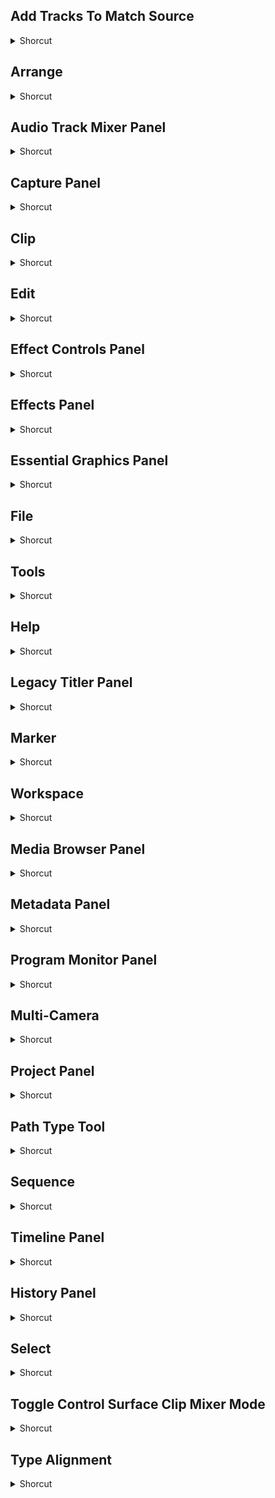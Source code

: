 ## Add Tracks To Match Source
<details>
           <summary>Shorcut</summary>

Shortcut | Description
------------ | -------------
Ctrl + 1 | Cut to camera 1 | 
Ctrl + 2 | Cut to camera 2 | 
Ctrl + 3 | Cut to camera 3 | 
Ctrl + 4 | Cut to camera 4 | 
Ctrl + 5 | Cut to camera 5 | 
Ctrl + 6 | Cut to camera 6 | 
Ctrl + 7 | Cut to camera 7 | 
Ctrl + 8 | Cut to camera 8 | 
Ctrl + 9 | Cut to camera 9 | 
Ctrl + Shift + E | Export frame | 

</details>

## Arrange
<details>
           <summary>Shorcut</summary>

Shortcut | Description
------------ | -------------
Ctrl + [ | Send backward | 
Ctrl + ] | Bring forward | 
Ctrl + Shift + [ | Send to back | 
Ctrl + Shift + ] | Bring to front | 

</details>

## Audio Track Mixer Panel
<details>
           <summary>Shorcut</summary>

Shortcut | Description
------------ | -------------
Ctrl + Alt + T | Show/Hide tracks | 
Ctrl + L | Loop | 
Ctrl + Shift + I | Meter input(s) only | 

</details>

## Capture Panel
<details>
           <summary>Shorcut</summary>

Shortcut | Description
------------ | -------------
A | Record audio | 
E | Eject | 
F | Fast forward | 
G | Record | 
Left | Step back | 
Q | Go to in point | 
R | Rewind | 
Right | Step forward | 
S | Stop | 
V | Record video | 
W | Go to out point | 

</details>

## Clip
<details>
           <summary>Shorcut</summary>

Shortcut | Description
------------ | -------------
Ctrl + G | Group | 
Ctrl + R | Speed/Duration | 
Ctrl + Shift + G | Ungroup | 
Ctrl + U | Make subclip | 

</details>

## Edit
<details>
           <summary>Shorcut</summary>

Shortcut | Description
------------ | -------------
Ctrl + A | Select all | 
Ctrl + Alt + K | Keyboard shortcuts | 
Ctrl + Alt + V | Paste attributes | 
Ctrl + C | Copy | 
Ctrl + E | Edit original | 
Ctrl + F | Find | 
Ctrl + Shift + / | Duplicate | 
Ctrl + Shift + A | Deselect all | 
Ctrl + Shift + V | Paste insert | 
Ctrl + Shift + Z | Redo | 
Ctrl + V | Paste | 
Ctrl + X | Cut | 
Ctrl + Z | Undo | 
Delete | Clear | 
Shift + Delete | Ripple delete | 

</details>

## Effect Controls Panel
<details>
           <summary>Shorcut</summary>

Shortcut | Description
------------ | -------------
Backspace | Remove selected effect | 
Ctrl + L | Loop during audio-only playback | 

</details>

## Effects Panel
<details>
           <summary>Shorcut</summary>

Shortcut | Description
------------ | -------------
Backspace | Delete custom item | 
Ctrl + / | New custom bin | 

</details>

## Essential Graphics Panel
<details>
           <summary>Shorcut</summary>

Shortcut | Description
------------ | -------------
Backspace | Clear selection | 

</details>

## File
<details>
           <summary>Shorcut</summary>

Shortcut | Description
------------ | -------------
Ctrl + Alt + I | Import from media browser | 
Ctrl + Alt + N | Project/Production | 
Ctrl + Alt + O | Browse in adobe bridge | 
Ctrl + Alt + S | Save a copy | 
Ctrl + I | Import | 
Ctrl + M | Media | 
Ctrl + N | Sequence | 
Ctrl + O | Open Project/Production | 
Ctrl + Q | Exit | 
Ctrl + S | Save | 
Ctrl + Shift + H | Selection | 
Ctrl + Shift + S | Save as | 
Ctrl + Shift + W | Close project | 
Ctrl + T | Title | 
Ctrl + W | Close | 
F5 | Capture | 
F6 | Batch capture | 

</details>

## Tools
<details>
           <summary>Shorcut</summary>

Shortcut | Description
------------ | -------------
A | Track select tool | 
B | Ripple edit tool | 
C | Razor tool | 
H | Hand tool | 
N | Rolling edit tool | 
P | Pen tool | 
R | Rate stretch tool | 
U | Slide tool | 
V | Selection tool | 
Y | Slip tool | 
Z | Zoom tool | 

</details>

## Help
<details>
           <summary>Shorcut</summary>

Shortcut | Description
------------ | -------------
F1 | Adobe premiere pro help | 

</details>

## Legacy Titler Panel
<details>
           <summary>Shorcut</summary>

Shortcut | Description
------------ | -------------
A | Arc tool | 
Alt + Down | Decrease leading by one unit | 
Alt + Left | Decrease kerning by one unit | 
Alt + Right | Increase kerning by one unit | 
Alt + Shift + Down | Decrease leading by five units | 
Alt + Shift + Left | Decrease kerning by five units | 
Alt + Shift + Right | Increase kerning by five units | 
Alt + Shift + Up | Increase leading by five units | 
Alt + Up | Increase leading by one unit | 
Ctrl + Alt + Left | Decrease text Size by one point | 
Ctrl + Alt + Right | Increase text Size by one point | 
Ctrl + Alt + Shift + C | Insert copyright symbol | 
Ctrl + Alt + Shift + Left | Decrease text Size by five points | 
Ctrl + Alt + Shift + R | Insert registered symbol | 
Ctrl + Alt + Shift + Right | Increase text Size by five points | 
Ctrl + B | Bold | 
Ctrl + I | Italic | 
Down Arrow | Nudge selected object down by one pixel | 
E | Ellipse tool | 
L | Line tool | 
Left Arrow | Nudge selected object left by one pixel | 
Right Arrow | Nudge selected object right by one pixel | 
Shift + Down | Nudge selected object down by five pixels | 
Shift + Left | Nudge selected object left by five pixels | 
Shift + Right | Nudge selected object right by five pixels | 
Shift + Up | Nudge selected object up by five pixels | 
Up Arrow | Nudge selected object up by one pixel | 

</details>

## Marker
<details>
           <summary>Shorcut</summary>

Shortcut | Description
------------ | -------------
/ | Mark selection | 
Ctrl + Alt + M | Clear current marker | 
Ctrl + Alt + Shift + M | Clear all markers | 
Ctrl + Shift + I | Clear in | 
Ctrl + Shift + M | Go to previous marker | 
Ctrl + Shift + O | Clear out | 
Ctrl + Shift + X | Clear in and out | 
I | Mark in | 
M | Add marker | 
O | Mark out | 
Shift + I | Go to in | 
Shift + M | Go to next marker | 
Shift + O | Go to out | 
X | Mark clip | 

</details>

## Workspace
<details>
           <summary>Shorcut</summary>

Shortcut | Description
------------ | -------------
Shift + 1 | Project | 
Shift + 2 | Source monitor | 
Shift + 3 | Timelines | 
Shift + 4 | Program monitor | 
Shift + 5 | Effect controls | 
Shift + 6 | Audio track mixer | 
Shift + 7 | Effects | 
Shift + 8 | Media browser | 
Shift + 9 | Audio clip mixer | 

</details>

## Media Browser Panel
<details>
           <summary>Shorcut</summary>

Shortcut | Description
------------ | -------------
Shift + Left | Select directory list | 
Shift + O | Open in source monitor | 
Shift + Right | Select media list | 

</details>

## Metadata Panel
<details>
           <summary>Shorcut</summary>

Shortcut | Description
------------ | -------------
Ctrl + L | Loop | 
Space | Play | 

</details>

## Program Monitor Panel
<details>
           <summary>Shorcut</summary>

Shortcut | Description
------------ | -------------
Ctrl + Down Arrow | Nudge selected object down by one frame | 
Ctrl + Left Arrow | Nudge selected object left by one frame | 
Ctrl + Right Arrow | Nudge selected object right by one frame | 
Ctrl + Up Arrow | Nudge selected object up by one frame | 
Shift + Ctrl + ; | Snap in program monitor | 
Shift + Ctrl + Down Arrow | Nudge selected object down by five frames | 
Shift + Ctrl + Left Arrow | Nudge selected object left by five frames | 
Shift + Ctrl + Right Arrow | Nudge selected object right by five frames | 
Shift + Ctrl + Up Arrow | Nudge selected object up by five frames | 

</details>

## Multi-Camera
<details>
           <summary>Shorcut</summary>

Shortcut | Description
------------ | -------------
1 | Select camera 1 | 
2 | Select camera 2 | 
3 | Select camera 3 | 
4 | Select camera 4 | 
5 | Select camera 5 | 
6 | Select camera 6 | 
7 | Select camera 7 | 
8 | Select camera 8 | 
9 | Select camera 9 | 
] | Increase clip volume | 
Ctrl + 0 | Toggle all video targets | 
Ctrl + 9 | Toggle all audio targets | 
Ctrl + Alt + 0 | Toggle all source video | 
Ctrl + Alt + 9 | Toggle all source audio | 
Ctrl + Down Arrow | Select next clip | 
Ctrl + Shift + , | Select previous panel | 
Ctrl + Shift + . | Select next panel | 
Ctrl + Shift + F | Reveal nested sequence | 
Ctrl + Shift + Space | Play in to out | 
Ctrl + Space | Play from playhead to out point | 
Ctrl + Up Arrow | Select previous clip | 
D | Select clip at playhead | 
Down Arrow | Go to next edit point | 
End | Go to sequence clip end | 
Home | Go to sequence clip start | 
J | Shuttle left | 
K | Shuttle stop | 
L | Shuttle right | 
Left Arrow | Step back | 
Q | Ripple trim previous edit To playhead | 
Right Arrow | Step forward | 
Shift + \- | Minimize all tracks | 
Shift + ] | Increase clip volume many | 
Shift + \` | Maximize or Restore active frame | 
Shift + Down Arrow | Go to next edit point on any track | 
Shift + End | Go to selected clip end | 
Shift + F | Select find box | 
Shift + Home | Go to selected clip start | 
Shift + J | Shuttle slow left | 
Shift + K | Play around | 
Shift + L | Shuttle slow right | 
Shift + Left Arrow | Step back five frames units | 
Shift + P | Set poster frame | 
Shift + Right Arrow | Step forward five frames units | 
Shift + S | Toggle audio during scrubbing | 
Shift + Space | Play in to out with preroll / postroll | 
Shift + Up Arrow | Go to previous edit point on any track | 
Space | Play or stop toggle | 
Up Arrow | Go to previous edit point | 
W | Ripple trim next edit To playhead | 

</details>

## Project Panel
<details>
           <summary>Shorcut</summary>

Shortcut | Description
------------ | -------------
Ctrl + B | New bin | 
Ctrl + Delete | Delete selection with options | 
Ctrl + Page Down | Icon | 
Ctrl + Page Up | List | 
Down Arrow | Move selection down | 
End | Move selection end | 
Enter | Next row field | 
Home | Move selection home | 
Left Arrow | Move selection left | 
Page Down | Move selection page down | 
Page Up | Move selection page up | 
Right Arrow | Move selection right | 
Shift + [ | Thumbnail size previous | 
Shift + \ | Toggle view | 
Shift + ] | Thumbnail size next | 
Shift + Down Arrow | Extend selection down | 
Shift + Enter | Previous row field | 
Shift + H | Hover scrub | 
Shift + Left Arrow | Extend selection left | 
Shift + O | Open in source monitor | 
Shift + Right Arrow | Extend selection right | 
Shift + Tab | Previous column field | 
Shift + Up Arrow | Extend selection up | 
Tab | Next column field | 
Up Arrow | Move selection up | 

</details>

## Path Type Tool
<details>
           <summary>Shorcut</summary>

Shortcut | Description
------------ | -------------
C | Vertical type tool | 
Ctrl + Shift + D | Position objects to bottom title safe margin | 
Ctrl + Shift + F | Position objects to left title safe margin | 
Ctrl + Shift + O | Position objects to top title safe margin | 
Ctrl + U | Underline | 
O | Rotation tool | 
P | Pen tool | 
R | Rectangle tool | 
T | Type tool | 
V | Selection tool | 
W | Wedge tool | 

</details>

## Sequence
<details>
           <summary>Shorcut</summary>

Shortcut | Description
------------ | -------------
|' | Extract | 
\- | Zoom out | 
; | Lift | 
= | Zoom in | 
Ctrl + D | Apply video transition | 
Ctrl + K | Add edit | 
Ctrl + Shift + D | Apply audio transition | 
Ctrl + Shift + K | Add edit to all tracks | 
E | Extend selected edit to playhead | 
Enter | Render effects in work area/In to out | 
F | Match frame | 
S | Snap | 
Shift + D | Apply default transitions to selection | 
Shift + R | Reverse match frame | 
T | Trim edit | 

</details>

## Timeline Panel
<details>
           <summary>Shorcut</summary>

Shortcut | Description
------------ | -------------
Alt + , | Slide clip selection left one frame | 
Alt + \- | Decrease audio tracks height | 
Alt + . | Slide clip selection right one frame | 
Alt + = | Increase audio tracks height | 
Alt + [ | Set work area bar In point | 
Alt + ] | Set work area bar out point | 
Alt + Backspace | Ripple delete | 
Alt + Left Arrow | Nudge clip selection left one frame | 
Alt + Right Arrow | Nudge clip selection right one frame | 
Alt + Shift + , | Slide clip selection left five frames | 
Alt + Shift + . | Slide clip selection right five frames | 
Alt + Shift + Left Arrow | Nudge clip selection left five frames | 
Alt + Shift + Right Arrow | Nudge clip selection right five frames | 
Backspace | Clear selection | 
Ctrl + \- | Decrease video tracks height | 
Ctrl + = | Increase video tracks height | 
Ctrl + Alt + Left Arrow | Slip clip selection left one frame | 
Ctrl + Alt + Right Arrow | Slip clip selection right one frame | 
Ctrl + Alt + Shift + Left Arrow | Slip clip selection left five frames | 
Ctrl + Alt + Shift + Right Arrow | Slip clip selection right five frames | 
Page Down | Show next screen | 
Page Up | Show previous screen | 

</details>

## History Panel
<details>
           <summary>Shorcut</summary>

Shortcut | Description
------------ | -------------
Backspace | Delete | 
Left | Step backward | 
Right | Step forward | 

</details>

## Select
<details>
           <summary>Shorcut</summary>

Shortcut | Description
------------ | -------------
Ctrl + Alt + [ | Next object below | 
Ctrl + Alt + ] | Next object above | 

</details>

## Toggle Control Surface Clip Mixer Mode
<details>
           <summary>Shorcut</summary>

Shortcut | Description
------------ | -------------
Ctrl + \` | Toggle full screen | 
Ctrl + Alt + Q | Trim previous edit to playhead | 
Ctrl + Alt + W | Trim next edit to playhead | 
Ctrl + Left Arrow | Trim backward | 
Ctrl + Right Arrow | Trim forward | 
Ctrl + Shift + Left Arrow | Trim backward many | 
Ctrl + Shift + Right Arrow | Trim forward many | 
Shift + 0 | Toggle multi-camera view | 
Shift + T | Toggle trim type | 

</details>

## Type Alignment
<details>
           <summary>Shorcut</summary>

Shortcut | Description
------------ | -------------
Ctrl + J | Templates | 
Ctrl + Shift + C | Center | 
Ctrl + Shift + L | Left | 
Ctrl + Shift + R | Right | 
Ctrl + Shift + T | Tab stops | 
</details>
